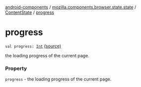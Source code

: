 [android-components](../../index.md) / [mozilla.components.browser.state.state](../index.md) / [ContentState](index.md) / [progress](./progress.md)

# progress

`val progress: `[`Int`](https://kotlinlang.org/api/latest/jvm/stdlib/kotlin/-int/index.html) [(source)](https://github.com/mozilla-mobile/android-components/blob/master/components/browser/state/src/main/java/mozilla/components/browser/state/state/ContentState.kt#L45)

the loading progress of the current page.

### Property

`progress` - the loading progress of the current page.